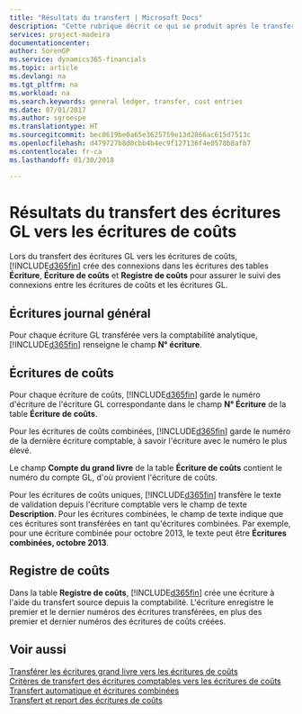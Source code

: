 ```yaml
---
title: "Résultats du transfert | Microsoft Docs"
description: "Cette rubrique décrit ce qui se produit après le transfert des écritures GL vers les écritures de coûts."
services: project-madeira
documentationcenter: 
author: SorenGP
ms.service: dynamics365-financials
ms.topic: article
ms.devlang: na
ms.tgt_pltfrm: na
ms.workload: na
ms.search.keywords: general ledger, transfer, cost entries
ms.date: 07/01/2017
ms.author: sgroespe
ms.translationtype: HT
ms.sourcegitcommit: bec0619be0a65e3625759e13d2866ac615d7513c
ms.openlocfilehash: d479727b8d0cbb4b4ec9f127136f4e0578b8afb7
ms.contentlocale: fr-ca
ms.lasthandoff: 01/30/2018

---
```

# <a name="results-of-transferring-general-ledger-entries-to-cost-entries"></a>Résultats du transfert des écritures GL vers les écritures de coûts
Lors du transfert des écritures GL vers les écritures de coûts, [!INCLUDE[d365fin](includes/d365fin_md.md)] crée des connexions dans les écritures des tables **Écriture**, **Écriture de coûts** et **Registre de coûts** pour assurer le suivi des connexions entre les écritures de coûts et les écritures GL.  

## <a name="general-ledger-entries"></a>Écritures journal général  
Pour chaque écriture GL transférée vers la comptabilité analytique, [!INCLUDE[d365fin](includes/d365fin_md.md)] renseigne le champ **N° écriture**.  

## <a name="cost-entries"></a>Écritures de coûts  
Pour chaque écriture de coûts, [!INCLUDE[d365fin](includes/d365fin_md.md)] garde le numéro d'écriture de l'écriture GL correspondante dans le champ **N° Écriture** de la table **Écriture de coûts**.  

Pour les écritures de coûts combinées, [!INCLUDE[d365fin](includes/d365fin_md.md)] garde le numéro de la dernière écriture comptable, à savoir l'écriture avec le numéro le plus élevé.  

Le champ **Compte du grand livre** de la table **Écriture de coûts** contient le numéro du compte GL, d'où provient l'écriture de coûts.  

Pour les écritures de coûts uniques, [!INCLUDE[d365fin](includes/d365fin_md.md)] transfère le texte de validation depuis l'écriture comptable vers le champ de texte **Description**. Pour les écritures combinées, le champ de texte indique que ces écritures sont transférées en tant qu'écritures combinées. Par exemple, pour une écriture combinée pour octobre 2013, le texte peut être **Écritures combinées, octobre 2013**.  

## <a name="cost-register"></a>Registre de coûts  
Dans la table **Registre de coûts**, [!INCLUDE[d365fin](includes/d365fin_md.md)] crée une écriture à l'aide du transfert source depuis la comptabilité. L'écriture enregistre le premier et le dernier numéros des écritures transférées, en plus des premier et dernier numéros des écritures de coûts créées.  

## <a name="see-also"></a>Voir aussi  
[Transférer les écritures grand livre vers les écritures de coûts](finance-how-to-transfer-general-ledger-entries-to-cost-entries.md)   
[Critères de transfert des écritures comptables vers les écritures de coûts](finance-criteria-for-transferring-general-ledger-entries-to-cost-entries.md)   
[Transfert automatique et écritures combinées](finance-automatic-transfer-combined-entries.md)   
[Transfert et report des écritures de coûts](finance-transfer-and-post-cost-entries.md)  

